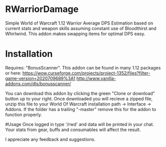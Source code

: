 # RWarriorDamage
Simple World of Warcraft 1.12 Warrior Average DPS Estimation based on current stats and weapon skills assuming constant use of Bloodthirst and Whirlwind. This addon makes swapping items for optimal DPS easy.

# Installation
Requires: "BonusScanner". This addon can be found in many 1.12 packages or here: https://wow.curseforge.com/projects/project-1352/files?filter-game-version=2020709689%3A1 http://www.vanilla-addons.com/dls/bonusscanner/ 

You can download this addon by clicking the green "Clone or download" button up to your right. Once downloaded you will recieve a zipped file, unzip this file to your World Of Warcraft installation path -> Interface -> Addons. If the folder has a trailing "-master" remove this for the addon to function properly.

#Usage
Once logged in type '/rwd' and data will be printed in your chat. Your stats from gear, buffs and consumables will affect the result.


I appreciate any feedback and suggestions.
